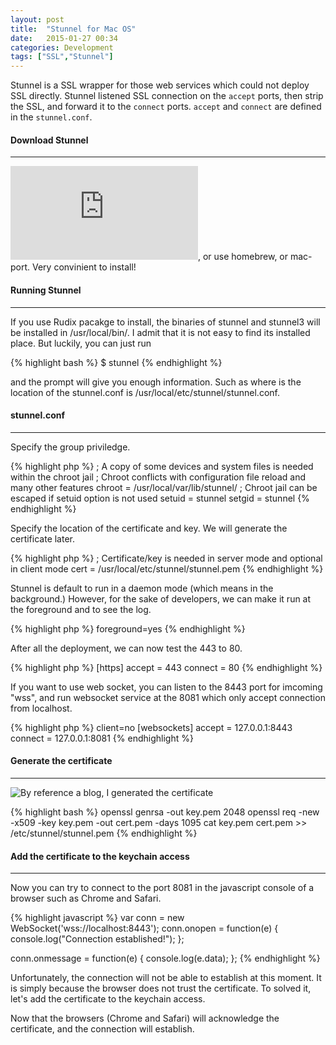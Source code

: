 ```yaml
---
layout: post
title:  "Stunnel for Mac OS"
date:   2015-01-27 00:34
categories: Development
tags: ["SSL","Stunnel"]
---
```


Stunnel is a SSL wrapper for those web services which could not deploy SSL directly.
Stunnel listened SSL connection on the `accept` ports, then strip the SSL, and forward it to the `connect` ports.
`accept` and `connect` are defined in the `stunnel.conf`.


#### Download Stunnel
------

![stunnel package download from Rudix](http://rudix.org/packages/stunnel.html), or use homebrew, or mac-port.
Very convinient to install!

#### Running Stunnel
------
If you use Rudix pacakge to install, the binaries of stunnel and stunnel3 will be installed in /usr/local/bin/.
I admit that it is not easy to find its installed place.
But luckily, you can just run 

{% highlight bash %}
$ stunnel
{% endhighlight %}

and the prompt will give you enough information. Such as where is the location of the stunnel.conf is /usr/local/etc/stunnel/stunnel.conf.

#### stunnel.conf
------

Specify the group priviledge.

{% highlight php %}
; A copy of some devices and system files is needed within the chroot jail
; Chroot conflicts with configuration file reload and many other features
chroot = /usr/local/var/lib/stunnel/
; Chroot jail can be escaped if setuid option is not used
setuid = stunnel
setgid = stunnel
{% endhighlight %}


Specify the location of the certificate and key. We will generate the certificate later.

{% highlight php %}
; Certificate/key is needed in server mode and optional in client mode
cert = /usr/local/etc/stunnel/stunnel.pem
{% endhighlight %}

Stunnel is default to run in a daemon mode (which means in the background.) However, for the sake of developers, we can make it run at the foreground and to see the log.

{% highlight php %}
foreground=yes
{% endhighlight %}

After all the deployment, we can now test the 443 to 80. 

{% highlight php %}
[https]
accept  = 443
connect = 80
{% endhighlight %}

If you want to use web socket, you can listen to the 8443 port for imcoming "wss", and run websocket service at the 8081 which only accept connection from localhost.

{% highlight php %}
client=no
[websockets] 
accept = 127.0.0.1:8443
connect = 127.0.0.1:8081
{% endhighlight %}


#### Generate the certificate
------

![By reference a blog, I generated the certificate ](https://www.digitalocean.com/community/tutorials/how-to-set-up-an-ssl-tunnel-using-stunnel-on-ubuntu)

{% highlight bash %}
openssl genrsa -out key.pem 2048
openssl req -new -x509 -key key.pem -out cert.pem -days 1095
cat key.pem cert.pem >> /etc/stunnel/stunnel.pem
{% endhighlight %}


#### Add the certificate to the keychain access
------

Now you can try to connect to the port 8081 in the javascript console of a browser such as Chrome and Safari.

{% highlight javascript %}
var conn = new WebSocket('wss://localhost:8443');
conn.onopen = function(e) {
    console.log("Connection established!");
};

conn.onmessage = function(e) {
    console.log(e.data);
};
{% endhighlight %}

Unfortunately, the connection will not be able to establish at this moment. It is simply because the browser does not trust the certificate. To solved it, let's add the certificate to the keychain access.

Now that the browsers (Chrome and Safari) will acknowledge the certificate, and the connection will establish.


